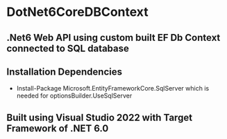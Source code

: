 # DotNet6CoreDBContext
## .Net6 Web API using custom built EF Db Context connected to SQL database

## Installation Dependencies
- Install-Package Microsoft.EntityFrameworkCore.SqlServer which is needed for optionsBuilder.UseSqlServer

## Built using Visual Studio 2022 with Target Framework of .NET 6.0

